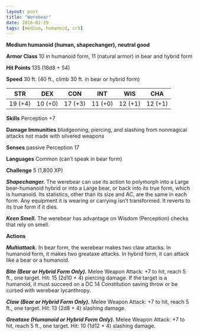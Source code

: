 ```yaml
---
layout: post
title: "Werebear"
date: 2016-02-29
tags: [medium, humanoid, cr5]
---
```


**Medium humanoid (human, shapechanger), neutral good**

**Armor Class** 10 in humanoid form, 11 (natural armor) in bear and hybrid form

**Hit Points** 135 (18d8 + 54)

**Speed** 30 ft. (40 ft., climb 30 ft. in bear or hybrid form)

|   STR   |   DEX   |   CON   |   INT   |   WIS   |   CHA   |
|:-----:|:-----:|:-----:|:-----:|:-----:|:-----:|
| 19 (+4) | 10 (+0) | 17 (+3) | 11 (+0) | 12 (+1) | 12 (+1) |

**Skills** Perception +7 

**Damage Immunities** bludgeoning, piercing, and slashing from nonmagical attacks not made with silvered weapons 

**Senses** passive Perception 17 

**Languages** Common (can’t speak in bear form) 

**Challenge** 5 (1,800 XP)

***Shapechanger.*** The werebear can use its action to polymorph into a Large bear-humanoid hybrid or into a Large bear, or back into its true form, which is humanoid. Its statistics, other than its size and AC, are the same in each form. Any equipment it is wearing or carrying isn’t transformed. It reverts to its true form if it dies. 

***Keen Smell.*** The werebear has advantage on Wisdom (Perception) checks that rely on smell. 

**Actions** 

***Multiattack.*** In bear form, the werebear makes two claw attacks. In humanoid form, it makes two greataxe attacks. In hybrid form, it can attack like a bear or a humanoid. 

***Bite (Bear or Hybrid Form Only).*** Melee Weapon Attack: +7 to hit, reach 5 ft., one target. Hit: 15 (2d10 + 4) piercing damage. If the target is a humanoid, it must succeed on a DC 14 Constitution saving throw or be cursed with werebear lycanthropy. 

***Claw (Bear or Hybrid Form Only).*** Melee Weapon Attack: +7 to hit, reach 5 ft., one target. Hit: 13 (2d8 + 4) slashing damage. 

***Greataxe (Humanoid or Hybrid Form Only).*** Melee Weapon Attack: +7 to hit, reach 5 ft., one target. Hit: 10 (1d12 + 4) slashing damage. 